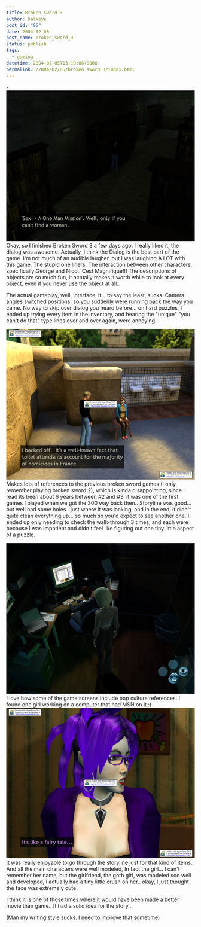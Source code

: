 ```yaml
---
title: Broken Sword 3
author: halkeye
post_id: "95"
date: 2004-02-05
post_name: broken_sword_3
status: publish
tags:
  - gaming
datetime: 2004-02-05T13:19:06+0800
permalink: /2004/02/05/broken_sword_3/index.html
---
```


-![](clip0005.png)Okay, so I finished Broken Sword 3 a few days ago. I really liked it, the dialog was awesome.
Actually, I think the Dialog is the best part of the game. I'm not much of an audible laugher, but I was laughing A LOT with this game. The stupid one liners. The interaction between other characters, specifically George and Nico.. Cest Magnifique!!!
The descriptions of objects are so much fun, it actually makes it worth while to look at every object, even if you never use the object at all..

The actual gameplay, well, interface, it .. to say the least, sucks.
Camera angles switched positions, so you suddenly were running back the way you came.
No way to skip over dialog you heard before... on hard puzzles, I ended up trying every item in the inventory, and hearing the "unique" "you can't do that" type lines over and over again, were annoying.

![I backed off. It's a well-known fact that toilet attendants account for the majority of homicides in France.](clip0028.png)Makes lots of references to the previous broken sword games (I only remember playing broken sword 2), which is kinda disappointing, since I read its been about 6 years between #2 and #3, it was one of the first games I played when we got the 300 way back then..
Storyline was good... but well had some holes.. just where it was lacking, and in the end, it didn't quite clean everything up... so much so you'd expect to see another one.
I ended up only needing to check the walk-through 3 times, and each were because I was impatient and didn't feel like figuring out one tiny little aspect of a puzzle.

![](clip0008.png)
I love how some of the game screens include pop culture references. I found one girl working on a computer that had MSN on it :)
![](clip0024.png)It was really enjoyable to go through the storyline just for that kind of items. And all the main characters were well modeled, In fact the girl... I can't remember her name, but the girlfriend, the goth girl, was modeled soo well and developed, I actually had a tiny little crush on her.. okay, I just thought the face was extremely cute.

I think it is one of those times where it would have been made a better movie than game.. It had a solid idea for the story...

(Man my writing style sucks. I need to improve that sometime)
